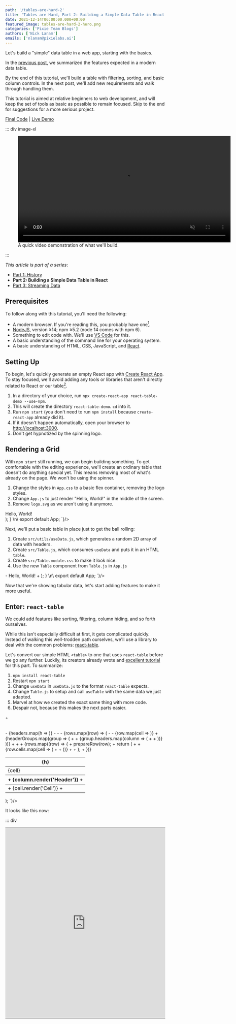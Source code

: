 ```yaml
---
path: '/tables-are-hard-2'
title: 'Tables are Hard, Part 2: Building a Simple Data Table in React'
date: 2021-12-14T06:00:00.000+00:00
featured_image: tables-are-hard-2-hero.png
categories: ['Pixie Team Blogs']
authors: ['Nick Lanam']
emails: ['nlanam@pixielabs.ai']
---
```


Let's build a "simple" data table in a web app, starting with the basics.

In the [previous post](/tables-are-hard-1/), we summarized the features expected in a modern data table.

By the end of this tutorial, we'll build a table with filtering, sorting, and basic column controls.
In the next post, we'll add new requirements and walk through handling them.

This tutorial is aimed at relative beginners to web development, and will keep the set of tools as basic as possible to remain focused. Skip to the end for suggestions for a more serious project.

[Final Code](https://github.com/pixie-io/pixie-demos/tree/main/react-table) | [Live Demo](https://pixie-io.github.io/pixie-demos/react-table)

::: div image-xl
<figure>
  <video controls muted loop playsinline width="670">
    <source src="tables-are-hard-2-full-demo.mp4" type="video/mp4" />
  </video>
  <figcaption>
    A quick video demonstration of what we'll build.
  </figcaption>
</figure>
:::

_This article is part of a series_:
- [Part 1: History](/tables-are-hard-1)
- **Part 2: Building a Simple Data Table in React**
- [Part 3: Streaming Data](/tables-are-hard-3)

## Prerequisites

To follow along with this tutorial, you'll need the following:

* A modern browser. If you're reading this, you probably have one[^1].
* [NodeJS](https://nodejs.org/en/), version &ge;14; npm &ge;5.2 (node 14 comes with npm 6).
* Something to edit code with. We'll use [VS Code](https://code.visualstudio.com/) for this.
* A basic understanding of the command line for your operating system.
* A basic understanding of HTML, CSS, JavaScript, and [React](https://reactjs.org/).

## Setting Up

To begin, let's quickly generate an empty React app with [Create React App](https://create-react-app.dev/docs/getting-started/).
To stay focused, we'll avoid adding any tools or libraries that aren't directly related to React or our table[^2].

1. In a directory of your choice, run `npx create-react-app react-table-demo --use-npm`.
2. This will create the directory `react-table-demo`. `cd` into it.
3. Run `npm start` (you don't need to run `npm install` because `create-react-app` already did it).
4. If it doesn't happen automatically, open your browser to [http://localhost:3000](http://localhost:3000).
5. Don't get hypnotized by the spinning logo.

## Rendering a Grid

With `npm start` still running, we can begin building something.
To get comfortable with the editing experience, we'll create an ordinary table that doesn't do anything special yet.
This means removing most of what's already on the page. We won't be using the spinner.

1. Change the styles in `App.css` to a basic flex container, removing the logo styles.
2. Change `App.js` to just render "Hello, World!" in the middle of the screen.
3. Remove `logo.svg` as we aren't using it anymore.

<tabs>
  <tab label="App.js">
    <code-block language='jsx' code={`
import './App.css';
\n\
function App() {
  return (
    <div className='App'>
      <main>
        Hello, World!
      </main>
    </div>
  );
}
\n\
export default App;
    `}/>
  </tab>
  <tab label='App.css'>
    <github-embed language='css' repo='pixie-io/pixie-demos' srcPath='react-table/1-basics/src/App.css' />
  </tab>
</tabs>

Next, we'll put a basic table in place just to get the ball rolling:

1. Create `src/utils/useData.js`, which generates a random 2D array of data with headers.
2. Create `src/Table.js`, which consumes `useData` and puts it in an HTML `table`.
3. Create `src/Table.module.css` to make it look nice.
4. Use the new `Table` component from `Table.js` in `App.js`

<tabs>
  <tab label='useData.js'>
    <github-embed language='js' repo='pixie-io/pixie-demos' srcPath='react-table/1-basics/src/utils/useData.js' />
  </tab>
  <tab label='Table.js'>
    <github-embed language='js' repo='pixie-io/pixie-demos' srcPath='react-table/1-basics/src/Table.js' />
  </tab>
  <tab label='Table.module.css'>
    <github-embed language='css' repo='pixie-io/pixie-demos' srcPath='react-table/1-basics/src/Table.module.css' />
  </tab>
  <tab label='App.js'>
    <code-block language='diff' code={`
+ import useData from './utils/useData.js';
+ import Table from './Table.js';
\n\
import './App.css';
\n\
function App() {
  const data = useData();
  return (
    <div className=\"App\">
      <main>
-       Hello, World!
+       <Table data={data} />
      </main>
    </div>
  );
}
\n\
export default App;
    `}/>
  </tab>
</tabs>

Now that we're showing tabular data, let's start adding features to make it more useful.

## Enter: `react-table`

We could add features like sorting, filtering, column hiding, and so forth ourselves.

While this isn't especially difficult at first, it gets complicated quickly.
Instead of walking this well-trodden path ourselves, we'll use a library to deal with the common problems: [react-table](https://react-table.tanstack.com/).

Let's convert our simple HTML `<table>` to one that uses `react-table` before we go any further.
Luckily, its creators already wrote and [excellent tutorial](https://react-table.tanstack.com/docs/quick-start) for this part.
To summarize:

1. `npm install react-table`
2. Restart `npm start`
3. Change `useData` in `useData.js` to the format `react-table` expects.
4. Change `Table.js` to setup and call `useTable` with the same data we just adapted.
5. Marvel at how we created the exact same thing with more code.
6. Despair not, because this makes the next parts easier.

<tabs>
  <tab label='useData.js'>
    <github-embed language='js' repo='pixie-io/pixie-demos' srcPath='react-table/2-react-table/src/utils/useData.js' />
  </tab>
  <tab label='Table.js'>
    <code-block language='diff' code={`
 import styles from './Table.module.css'
+import { useTable } from 'react-table';
+
+export default function Table({ data: { columns, data } }) {
+  const reactTable = useTable({ columns, data });
+
+  const {
+    getTableProps,
+    getTableBodyProps,
+    headerGroups,
+    rows,
+    prepareRow
+  } = reactTable;
\n\
-export default function Table({ data: { headers, rows } }) {
   return (
-    <table className={styles.Table}>
+    <table {...getTableProps()} className={styles.Table}>
       <thead>
-        {headers.map(h => <th>{h}</th>)}
-      </thead>
-      <tbody>
-        {rows.map((row) => (
-          <tr>
-            {row.map(cell => <td>{cell}</td>)}
+        {headerGroups.map(group => (
+          <tr {...group.getHeaderGroupProps()}>
+            {group.headers.map(column => (
+              <th {...column.getHeaderProps()}>
+                {column.render('Header')}
+              </th>
+            ))}
           </tr>
         ))}
+      </thead>
+      <tbody {...getTableBodyProps()}>
+        {rows.map((row) => {
+          prepareRow(row);
+          return (
+            <tr {...row.getRowProps()}>
+              {row.cells.map(cell => (
+                <td {...cell.getCellProps()}>
+                  {cell.render('Cell')}
+                </td>
+              ))}
+            </tr>
+          );
+        })}
       </tbody>
     </table>
   );
    `}/>
  </tab>
</tabs>

It looks like this now:

::: div
<iframe width="100%" height="600px" style="border-width: 1px 0 1px 0;border-color: rgba(0, 0, 0, 0.5); border-style:solid;" src="https://pixie-io.github.io/pixie-demos/react-table/2-react-table/build/" />
:::

## Filtering and Sorting

While there is a great [complex example](https://react-table.tanstack.com/docs/examples/filtering) of what `react-table` can do for filtering, we'll start with only a simple global filter.
To use it, we'll create an input that hides every row not containing what the user types. This involves just a few steps:

1. Import the plugin `useGlobalFilter` from `react-table`
2. Pass it as an argument to `useTable`, which adds a `setGlobalFilter` function to the instance returned by `useTable`.
3. Create a `Filter` component, which just calls `setGlobalFilter` as the user types.

While we're here, let's add sorting. This is even easier:

1. Import `useSortBy` from `react-table`, add it to the arguments to `useTable`.
2. In the table header, use the new `column.getSortByToggleProps()` method, which adds click handlers to the headers.
3. Still in the table header, add a simple visual indicator to tell the user what's being used to sort.

Like with filtering, `useSortBy` is [highly configurable](https://react-table.tanstack.com/docs/api/useSortBy).
You can set a default sort state, allow sorting by multiple columns, reset sorting whenever you need to, customize the sorting method, and more.

<tabs>
  <tab label='Table.js'>
    <code-block language='diff' code={`
+import * as React from 'react';
+
 import styles from './Table.module.css'
-import { useTable } from 'react-table';
+import Filter from './Filter.js';
+import { useTable, useGlobalFilter, useSortBy } from 'react-table';
\n\
 export default function Table({ data: { columns, data } }) {
-  const reactTable = useTable({ columns, data });
+  const reactTable = useTable({
+      columns,
+      data
+    },
+    useGlobalFilter,
+    useSortBy
+  );
\n\
   const {
     getTableProps,
     getTableBodyProps,
     headerGroups,
     rows,
-    prepareRow
+    prepareRow,
+    setGlobalFilter
   } = reactTable;
\n\
   return (
+    <>
+      <Filter onChange={setGlobalFilter} />
      <table {...getTableProps()} className={styles.Table}>
        <thead>
          {headerGroups.map(group => (
            <tr {...group.getHeaderGroupProps()}>
              {group.headers.map(column => (
-                <th {...column.getHeaderProps()}>
+                  <th {...column.getHeaderProps(column.getSortByToggleProps())}>
                  {column.render('Header')}
+                    <span>
+                      {column.isSorted ? (
+                        column.isSortedDesc ? ' 🔽' : ' 🔼'
+                      ): ''}
+                    </span>
                </th>
              ))}
            </tr>
            );
          })}
        </tbody>
      </table>
+    </>
   );
 }
    `}/>
  </tab>
  <tab label='Filter.js'>
    <github-embed language='js' repo='pixie-io/pixie-demos' srcPath='react-table/3-sort-and-filter/src/Filter.js' />
  </tab>
  <tab label='Filter.module.css'>
    <github-embed language='css' repo='pixie-io/pixie-demos' srcPath='react-table/3-sort-and-filter/src/Filter.module.css' />
  </tab>
</tabs>

## Column Controls

Unsurprisingly, `react-table` also has features for column [resizing](https://react-table.tanstack.com/docs/api/useResizeColumns), [hiding](https://react-table.tanstack.com/docs/examples/column-hiding), and [ordering](https://react-table.tanstack.com/docs/api/useColumnOrder).

For column resizing, we need to tell `react-table` how to calculate column widths:

1. Import `useFlexLayout` (or `useBlockLayout`) from `react-table`, add to `useTable`.
2. Same with `useResizeColumns`. Note that this works differently with each layout, and order matters.
3. Like with sorting, add a visual control to each column's header to use resizing. The `useResizeColumns` plugin provides a props getter to handle all the logic for this control.
4. Slightly adjust the HTML and CSS in the `Table` component to prevent the sorting and resizing handles from interfering with each other.

Now for column hiding: this one doesn't need a plugin; `useTable` already sets it up!

1. Create a `ColumnSelector` component, much like we did for `Filter`. It takes the list of all columns from `useTable(...).allColumns` and provides a checkbox for each.
2. The checkbox uses `column.getToggleHiddenProps()` to handle this logic for us.

<tabs>
  <tab label='Table.js'>
    <code-block language='diff' code={`
 import * as React from 'react';
 \n\
 import styles from './Table.module.css'
 import Filter from './Filter.js';
-import { useTable, useGlobalFilter, useSortBy } from 'react-table';
+import ColumnSelector from './ColumnSelector.js';
+import {
+  useTable,
+  useFlexLayout,
+  useGlobalFilter,
+  useSortBy,
+  useResizeColumns,
+} from 'react-table';
 \n\
 export default function Table({ data: { columns, data } }) {
   const reactTable = useTable({
       columns,
       data
     },
+    useFlexLayout,
     useGlobalFilter,
-    useSortBy
+    useSortBy,
+    useResizeColumns
   );
\n\
   const {
     getTableProps,
     getTableBodyProps,
     headerGroups,
     rows,
+    allColumns,
     prepareRow,
     setGlobalFilter
   } = reactTable;
\n\
   return (
     <>
+      <ColumnSelector columns={allColumns} />
       <Filter onChange={setGlobalFilter} />
       <table {...getTableProps()} className={styles.Table}>
         <thead>
           {headerGroups.map(group => (
             <tr {...group.getHeaderGroupProps()}>
               {group.headers.map(column => (
-                <th {...column.getHeaderProps(column.getSortByToggleProps())}>
-                  {column.render('Header')}
-                  <span>
-                    {column.isSorted ? (
-                      column.isSortedDesc ? ' 🔽' : ' 🔼'
-                    ): ''}
-                  </span>
+                <th {...column.getHeaderProps()}>
+                  <div {...column.getSortByToggleProps()}>
+                    {column.render('Header')}
+                    <span>
+                      {column.isSorted ? (
+                        column.isSortedDesc ? ' 🔽' : ' 🔼'
+                      ): ''}
+                    </span>
+                  </div>
+                  <div {...column.getResizerProps()} className={[styles.ResizeHandle, column.isResizing && styles.ResizeHandleActive].filter(x=>x).join(' ')}>
+                    &#x22EE;
+                  </div>
                 </th>
               ))}
             </tr>
           ))}
         </thead>
         <tbody {...getTableBodyProps()}>
           {rows.map((row) => {
             prepareRow(row);
             return (
               <tr {...row.getRowProps()}>
                 {row.cells.map(cell => (
                   <td {...cell.getCellProps()}>
                     {cell.render('Cell')}
                   </td>
                 ))}
               </tr>
             );
           })}
         </tbody>
       </table>
     </>
   );
 }
    `}/>
  </tab>
  <tab label='Table.module.css'>
    <code-block language='diff' code={`
.Table {
   font-size: 1rem;
   text-align: left;
   border-collapse: collapse;
   width: 100%;
 }
\n\
 .Table td, .Table th {
   line-height: 2em;
   padding: 0 0.75em;
   border: 1px rgba(255, 255, 255, 0.75) solid;
+  text-overflow: ellipsis;
+  white-space: nowrap;
+  overflow: hidden;
+  min-width: 2rem;
 }
\n\
 .Table th {
+  max-height: 3.5em;
   padding: 0.75em 0.75em;
   border-bottom-width: 2px;
+  position: relative;
+}
+
+.ResizeHandle {
+  user-select: none;
+  display: inline-block;
+  position: absolute;
+  top: 50%;
+  right: 0;
+  transform: translate(0, -50%);
+  opacity: 0.8;
+}
+
+.ResizeHandleActive {
+  opacity: 1;
 }
    `}/>
  </tab>
  <tab label='ColumnSelector.js'>
    <github-embed language='js' repo='pixie-io/pixie-demos' srcPath='react-table/4-column-controls/src/ColumnSelector.js' />
  </tab>
  <tab label='ColumnSelector.module.css'>
    <github-embed language='css' repo='pixie-io/pixie-demos' srcPath='react-table/4-column-controls/src/ColumnSelector.module.css' />
  </tab>
</tabs>

Although column ordering also has a plugin, it doesn't provide props for easy controls like the others. As such, we'll skip it for this tutorial.

Here's what it looks like so far (click to interact):

::: div
<iframe width="100%" height="600px" style="border-width: 1px 0 1px 0;border-color: rgba(0, 0, 0, 0.5); border-style:solid;" src="https://pixie-io.github.io/pixie-demos/react-table/4-column-controls/build/" />
:::

## Fancy Cells

So far we've added a bunch of features, but the data itself is still showing as plain text.
What if we want to color scores by their value, or right-align IDs? Well, `react-table` has us covered here too.
Column definitions can include a `Cell` function (in fact, `Header` can be a function too) which returns anything that's valid JSX. That is, these can be React components.

<tabs>
  <tab label='useData.js'>
    <code-block language='diff' code={`
 import * as React from 'react';
 \n\
 function randomFrom(array) {
   return array[Math.floor(Math.random() * array.length)];
 }
 \n\
 /** Make a silly word that rhymes with Goomba (the Mario mushroom enemies) */
 function sillyWord() {
   const leadConsonants = ['B', 'D', 'F', 'G', 'L', 'T', 'V', 'Z'];
   const middles = ['oom', 'oon', 'um', 'un'];
   const midConsonants = ['b', 'd']
   const ends = ['a', 'ah', 'u', 'uh', 'o'];
\n\
   const word = randomFrom(leadConsonants) + randomFrom(middles) + randomFrom(midConsonants) + randomFrom(ends);
\n\
   // Try again if we accidentally picked something offensive
   if (['Goombah'].includes(word)) return sillyWord();
   else return word;
 }
\n\
 function sillyName() {
   return \`\${sillyWord()} \${sillyWord().substring(0, 3)}\`;
 }
\n\
 const genericHeaders = ['ID', 'Name', 'Friend', 'Score', 'Temperament'];
 const genericDataFuncs = [
   () => Math.ceil(Math.random() * 100),
   sillyName,
   sillyWord,
   () => Math.floor(Math.random() * 10_000) / 100,
   () => randomFrom(['Goofy', 'Wacky', 'Silly', 'Funny', 'Serious']),
 ];
+const fancyCellRenderers = [
+  function IdCell({ value }) {
+    return <>{value}</>;
+  },
+  function NameCell({ value }) {
+    return <strong>{value}</strong>;
+  },
+  function WordCell({ value }) {
+    return <span style={{ fontStyle: 'italic' }}>{value}</span>
+  },
+  function ScoreCell({ value }) {
+    const color = value < 50 ? 'pink' : 'aquamarine';
+    return <span style={{ color }}>{value}</span>;
+  },
+  function TemperamentCell({value}) {
+    return <>{value}</>;
+  },
+];
\n\
 // react-table expects memoized columns and data, so we export a React hook to permit doing that.
 export default function useData(numRows = 20, numCols = 5) {
   const columns = React.useMemo(() => (
     Array(numCols).fill(0).map((_, h) => {
       const name = genericHeaders[h % genericHeaders.length];
       const id = \`col\${h}\`;
       return {
         Header: name,
+        Cell: fancyCellRenderers[h % fancyCellRenderers.length],
         accessor: id
       };
     })
   ), [numCols]);
\n\
   const data = React.useMemo(() => (
     Array(numRows).fill(0).map(() => {
       const row = {};
       for (let c = 0; c < numCols; c++) {
         row[\`col\${c}\`] = genericDataFuncs[c % genericDataFuncs.length]();
       }
       return row;
     })
   ), [numRows, numCols]);
\n\
   return { columns, data };
 }
    `}/>
  </tab>
</tabs>

With this feature, our demo is largely complete (click to interact):

::: div
<iframe width="100%" height="600px" style="border-width: 1px 0 1px 0;border-color: rgba(0, 0, 0, 0.5); border-style:solid;" src="https://pixie-io.github.io/pixie-demos/react-table/5-fancy-cells/build/" />
:::

## Next Steps

We now have a table that can do the following:

* Render rich data in a grid
* Sort and filter that data
* Resize and show/hide columns
* Ready to configure for more advanced use cases

There's an elephant in the room that we didn't address: dynamic data.
When there are too many rows to render at once, and when the rows change rapidly, how do you sort correctly?
How do you filter correctly? How do you prevent CPU and memory usage from exploding (spoiler: `react-table` wasn't designed for this)?
We'll explore this and more in the [next post](/tables-are-hard-3/).

[^1]: Chrome, Firefox, Edge, Safari, Opera, Brave, etc. [Lynx](https://en.wikipedia.org/wiki/Lynx_(web_browser)) gets nerd cred, but it isn't what we mean here.
[^2]: In a real project, we'd be using Yarn to manage packages; something like Material or styled-components to make editing styles more pleasant; TypeScript for its many benefits, and more. But this is a simple tutorial, so we're adding as few layers of complexity as we can.
